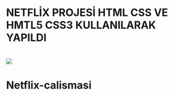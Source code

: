 <h1> NETFLİX PROJESİ HTML CSS VE HMTL5 CSS3 KULLANILARAK YAPILDI <h1>

![](KISA.gif)
# Netflix-calismasi
